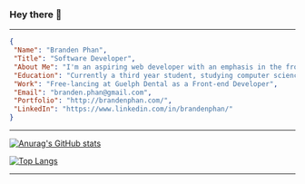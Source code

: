 ### Hey there 👋
<hr />

```json
{
 "Name": "Branden Phan",
 "Title": "Software Developer",
 "About Me": "I'm an aspiring web developer with an emphasis in the front-end, focusing on technologies such as React",
 "Education": "Currently a third year student, studying computer science at the University of Guelph",
 "Work": "Free-lancing at Guelph Dental as a Front-end Developer",
 "Email": "branden.phan@gmail.com",
 "Portfolio": "http://brandenphan.com/",
 "LinkedIn": "https://www.linkedin.com/in/brandenphan/"
}
```
<hr />


[![Anurag's GitHub stats](https://github-readme-stats.vercel.app/api?username=brandenphan&theme=radical&hide=contribs)](https://github.com/anuraghazra/github-readme-stats)


[![Top Langs](https://github-readme-stats.vercel.app/api/top-langs/?username=brandenphan&layout=compact&theme=radical)](https://github.com/anuraghazra/github-readme-stats)
<hr />


<!--
**brandenphan/brandenphan** is a ✨ _special_ ✨ repository because its `README.md` (this file) appears on your GitHub profile.

Here are some ideas to get you started:

- 🔭 I’m currently working on ...
- 🌱 I’m currently learning ...
- 👯 I’m looking to collaborate on ...
- 🤔 I’m looking for help with ...
- 💬 Ask me about ...
- 📫 How to reach me: ...
- 😄 Pronouns: ...
- ⚡ Fun fact: ...
-->
